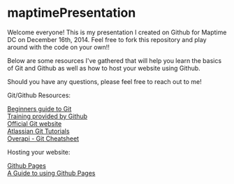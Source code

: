 maptimePresentation
===================

Welcome everyone! This is my presentation I created on Github for Maptime DC on December 16th, 2014. Feel free to fork this repository and play around with the code on your own!!

Below are some resources I've gathered that will help you learn the basics of Git and Github as well as how to host your website using Github.

Should you have any questions, please feel free to reach out to me!

Git/Github Resources:

<a href="http://rogerdudler.github.io/git-guide/">Beginners guide to Git</a><br/>
<a href="https://training.github.com/resources/videos/">Training provided by Github</a><br/>
<a href="http://git-scm.com/documentation">Official Git website</a><br/>
<a href="https://www.atlassian.com/zh/git/resources">Atlassian Git Tutorials</a><br/>
<a href="http://overapi.com/git/">Overapi - Git Cheatsheet</a><br/>

Hosting your website:

<a href="https://pages.github.com">Github Pages</a><br/>
<a href="http://www.thinkful.com/learn/a-guide-to-using-github-pages/">A Guide to using Github Pages</a><br/>

